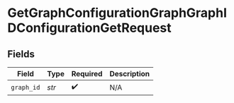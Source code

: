 # GetGraphConfigurationGraphGraphIDConfigurationGetRequest


## Fields

| Field              | Type               | Required           | Description        |
| ------------------ | ------------------ | ------------------ | ------------------ |
| `graph_id`         | *str*              | :heavy_check_mark: | N/A                |